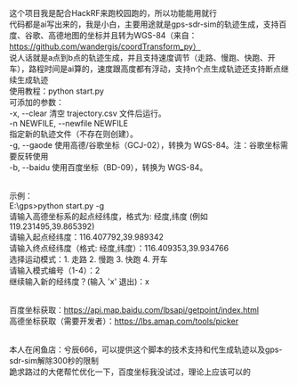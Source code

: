 这个项目我是配合HackRF来跑校园跑的，所以功能能用就行<br>
代码都是ai写出来的，我是小白，主要用途就是gps-sdr-sim的轨迹生成，支持百度、谷歌、高德地图的坐标并且转为WGS-84（来自：https://github.com/wandergis/coordTransform_py）<br>
说人话就是a点到b点的轨迹生成，并且支持速度调节（走路、慢跑、快跑、开车），路程时间是ai算的，速度跟高度都有浮动，支持n个点生成轨迹还支持断点继续生成轨迹<br>
使用教程：python start.py<br>
可添加的参数：<br>
  -x, --clear           清空 trajectory.csv 文件后运行。<br>
  -n NEWFILE, --newfile NEWFILE<br>
                        指定新的轨迹文件（不存在则创建）。<br>
  -g, --gaode           使用高德/谷歌坐标（GCJ-02），转换为 WGS-84。注：谷歌坐标需要反转使用<br>
  -b, --baidu           使用百度坐标（BD-09），转换为 WGS-84。<br><br>

  示例：<br>
  E:\gps>python start.py -g<br>
  请输入高德坐标系的起点经纬度，格式为: 经度,纬度 (例如 119.231495,39.865392)<br>
  请输入起点经纬度：116.407792,39.989342<br>
  请输入终点经纬度（格式: 经度,纬度）：116.409353,39.934766<br>
  选择运动模式：1. 走路 2. 慢跑 3. 快跑 4. 开车<br>
  请输入模式编号（1-4）：2<br>
  继续输入新的经纬度？(输入 'x' 退出)：x<br><br>

百度坐标获取：https://api.map.baidu.com/lbsapi/getpoint/index.html<br>
高德坐标获取（需要开发者）：https://lbs.amap.com/tools/picker<br><br>

本人在闲鱼店：兮辰666，可以提供这个脚本的技术支持和代生成轨迹以及gps-sdr-sim解除300秒的限制<br>
跪求路过的大佬帮忙优化一下，百度坐标我没试过，理论上应该可以的<br>
